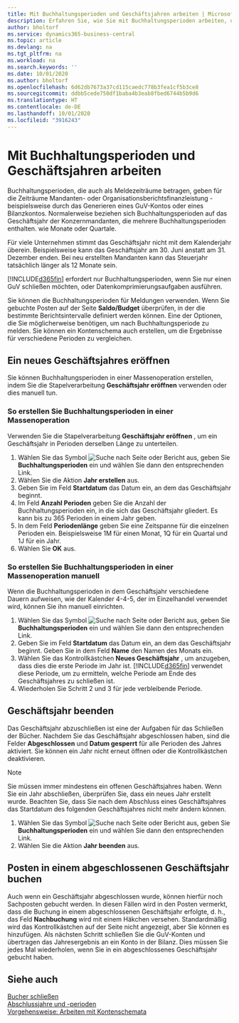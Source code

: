 ```yaml
---
title: Mit Buchhaltungsperioden und Geschäftsjahren arbeiten | Microsoft Docs
description: Erfahren Sie, wie Sie mit Buchhaltungsperioden arbeiten, um festzulegen, wann Ihr Unternehmen über Finanzleistung berichtet.
author: bholtorf
ms.service: dynamics365-business-central
ms.topic: article
ms.devlang: na
ms.tgt_pltfrm: na
ms.workload: na
ms.search.keywords: ''
ms.date: 10/01/2020
ms.author: bholtorf
ms.openlocfilehash: 6d62db7673a37cd115caedc778b3fea1cf5b3ce8
ms.sourcegitcommit: ddbb5cede750df1baba4b3eab8fbed6744b5b9d6
ms.translationtype: HT
ms.contentlocale: de-DE
ms.lasthandoff: 10/01/2020
ms.locfileid: "3916243"
---
```

# <a name="working-with-accounting-periods-and-fiscal-years"></a>Mit Buchhaltungsperioden und Geschäftsjahren arbeiten

Buchhaltungsperioden, die auch als Meldezeiträume betragen, geben für die Zeiträume Mandanten- oder Organisationsberichtsfinanzleistung - beispielsweise durch das Generieren eines GuV-Kontos oder eines Bilanzkontos. Normalerweise beziehen sich Buchhaltungsperioden auf das Geschäftsjahr der Konzernmandanten, die mehrere Buchhaltungsperioden enthalten. wie Monate oder Quartale.

Für viele Unternehmen stimmt das Geschäftsjahr nicht mit dem Kalenderjahr überein. Beispielsweise kann das Geschäftsjahr am 30. Juni anstatt am 31. Dezember enden. Bei neu erstellten Mandanten kann das Steuerjahr tatsächlich länger als 12 Monate sein.  

[!INCLUDE[d365fin](includes/d365fin_md.md)] erfordert nur Buchhaltungsperioden, wenn Sie nur einen GuV schließen möchten, oder Datenkomprimierungsaufgaben ausführen. 

Sie können die Buchhaltungsperioden für Meldungen verwenden. Wenn Sie gebuchte Posten auf der Seite **Saldo/Budget** überprüfen, in der die bestimmte Berichtsintervalle definiert werden können. Eine der Optionen, die Sie möglicherweise benötigen, um nach Buchhaltungsperiode zu melden. Sie können ein Kontenschema auch erstellen, um die Ergebnisse für verschiedene Perioden zu vergleichen.

## <a name="creating-a-new-fiscal-year"></a>Ein neues Geschäftsjahres eröffnen

Sie können Buchhaltungsperioden in einer Massenoperation erstellen, indem Sie die Stapelverarbeitung **Geschäftsjahr eröffnen** verwenden oder dies manuell tun.

### <a name="how-to-create-accounting-periods-in-bulk"></a>So erstellen Sie Buchhaltungsperioden in einer Massenoperation

Verwenden Sie die Stapelverarbeitung **Geschäftsjahr eröffnen** , um ein Geschäftsjahr in Perioden derselben Länge zu unterteilen.  

1. Wählen Sie das Symbol ![Suche nach Seite oder Bericht](media/ui-search/search_small.png "Suche nach Seiten- oder Berichtssymbolen") aus, geben Sie **Buchhaltungsperioden** ein und wählen Sie dann den entsprechenden Link.  
2. Wählen Sie die Aktion **Jahr erstellen** aus.  <!--What about the Scheduling option? Should we mention that? There's also the Report Output Type field...-->
3. Geben Sie im Feld **Startdatum** das Datum ein, an dem das Geschäftsjahr beginnt.  
4. Im Feld **Anzahl Perioden** geben Sie die Anzahl der Buchhaltungsperioden ein, in die sich das Geschäftsjahr gliedert. Es kann bis zu 365 Perioden in einem Jahr geben.  
5. In dem Feld **Periodenlänge** geben Sie eine Zeitspanne für die einzelnen Perioden ein. Beispielsweise 1M für einen Monat, 1Q für ein Quartal und 1J für ein Jahr.  
6. Wählen Sie **OK** aus.  

### <a name="how-to-create-accounting-periods-manually"></a>So erstellen Sie Buchhaltungsperioden in einer Massenoperation manuell

Wenn die Buchhaltungsperioden in dem Geschäftsjahr verschiedene Dauern aufweisen, wie der Kalender 4-4-5, der im Einzelhandel verwendet wird, können Sie ihn manuell einrichten.  
  
1. Wählen Sie das Symbol ![Suche nach Seite oder Bericht](media/ui-search/search_small.png "Symbol „Suche nach Seite oder Bericht“") aus, geben Sie **Buchhaltungsperioden** ein und wählen Sie dann den entsprechenden Link.  
2. Geben Sie im Feld **Startdatum** das Datum ein, an dem das Geschäftsjahr beginnt. Geben Sie in dem Feld **Name** den Namen des Monats ein.  
3. Wählen Sie das Kontrollkästchen **Neues Geschäftsjahr** , um anzugeben, dass dies die erste Periode im Jahr ist. [!INCLUDE[d365fin](includes/d365fin_md.md)] verwendet diese Periode, um zu ermitteln, welche Periode am Ende des Geschäftsjahres zu schließen ist.
4. Wiederholen Sie Schritt 2 und 3 für jede verbleibende Periode.  

## <a name="closing-a-fiscal-year"></a>Geschäftsjahr beenden

Das Geschäftsjahr abzuschließen ist eine der Aufgaben für das Schließen der Bücher. Nachdem Sie das Geschäftsjahr abgeschlossen haben, sind die Felder **Abgeschlossen** und **Datum gesperrt** für alle Perioden des Jahres aktiviert. Sie können ein Jahr nicht erneut öffnen oder die Kontrollkästchen deaktivieren.

> [!NOTE]  
> Sie müssen immer mindestens ein offenen Geschäftsjahres haben. Wenn Sie ein Jahr abschließen, überprüfen Sie, dass ein neues Jahr erstellt wurde. Beachten Sie, dass Sie nach dem Abschluss eines Geschäftsjahres das Startdatum des folgenden Geschäftsjahres nicht mehr ändern können.

1. Wählen Sie das Symbol ![Suche nach Seite oder Bericht](media/ui-search/search_small.png "Symbol „Suche nach Seite oder Bericht“") aus, geben Sie **Buchhaltungsperioden** ein und wählen Sie dann den entsprechenden Link.  
2. Wählen Sie die Aktion **Jahr beenden** aus.  

## <a name="posting-entries-to-a-closed-fiscal-year"></a>Posten in einem abgeschlossenen Geschäftsjahr buchen

Auch wenn ein Geschäftsjahr abgeschlossen wurde, können hierfür noch Sachposten gebucht werden. In diesen Fällen wird in den Posten vermerkt, dass die Buchung in einem abgeschlossenen Geschäftsjahr erfolgte, d. h., das Feld **Nachbuchung** wird mit einem Häkchen versehen. Standardmäßig wird das Kontrollkästchen auf der Seite nicht angezeigt, aber Sie können es hinzufügen. Als nächsten Schritt schließen Sie die GuV-Konten und übertragen das Jahresergebnis an ein Konto in der Bilanz. Dies müssen Sie jedes Mal wiederholen, wenn Sie in ein abgeschlossenes Geschäftsjahr gebucht haben.

## <a name="see-also"></a>Siehe auch

[Bucher schließen](year-close-books.md)  
[Abschlussjahre und -perioden](year-close-years-periods.md)  
[Vorgehensweise: Arbeiten mit Kontenschemata](bi-how-work-account-schedule.md)  
